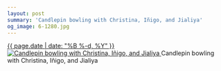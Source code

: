 ```yaml
---
layout: post
summary: 'Candlepin bowling with Christina, Iñigo, and Jialiya'
og_image: 6-1280.jpg
---
```


<p>
 <time>
  <a href="/6">
   {{ page.date | date: "%B %-d, %Y" }}
  </a>
 </time>
 <a href="/6">
  <img alt="Candlepin bowling with Christina, Iñigo, and Jialiya" sizes="(min-width: 700px) 50vw, calc(100vw - 2rem)" src="{{ site.assets_url }}/6-640.jpg" srcset="{{ site.assets_url }}/6-1280.jpg 1280w, {{ site.assets_url }}/6-960.jpg 960w, {{ site.assets_url }}/6-640.jpg 640w, {{ site.assets_url }}/6-320.jpg 320w"/>
 </a>
 <span>
  Candlepin bowling with Christina, Iñigo, and Jialiya
 </span>
</p>
